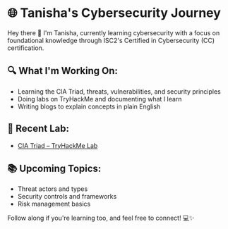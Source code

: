 # 🌐 Tanisha's Cybersecurity Journey

Hey there 👋 I'm Tanisha, currently learning cybersecurity with a focus on foundational knowledge through ISC2's Certified in Cybersecurity (CC) certification.

## 🔍 What I'm Working On:
- Learning the CIA Triad, threats, vulnerabilities, and security principles
- Doing labs on TryHackMe and documenting what I learn
- Writing blogs to explain concepts in plain English

## 🧠 Recent Lab:
- [CIA Triad – TryHackMe Lab](https://tryhackme.com/room/ciatriad)

## 📚 Upcoming Topics:
- Threat actors and types
- Security controls and frameworks
- Risk management basics

Follow along if you're learning too, and feel free to connect! 💻✨
